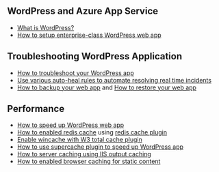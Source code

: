 ## WordPress and Azure App Service
* [What is WordPress?](https://wordpress.org/)
* [How to setup enterprise-class WordPress web app](../articles/app-service-web/web-sites-php-enterprise-wordpress.md)

## Troubleshooting WordPress Application
* [How to troubleshoot your WordPress app](https://sunithamk.wordpress.com/2014/09/04/wordpress-troubleshooting-techniques-on-azure-websites/)
* [Use various auto-heal rules to automate resolving real time incidents](http://microsoftazurewebsitescheatsheet.info/#auto-heal)
* [How to backup your web app](../articles/app-service/web-sites-backup.md) and [How to restore your web app](../articles/app-service/web-sites-restore.md)

## Performance
* [How to speed up WordPress web app](https://sunithamk.wordpress.com/2014/08/01/10-ways-to-speed-up-your-wordpress-site-on-azure-websites/)
* [How to enabled redis cache](../articles/redis-cache/cache-dotnet-how-to-use-azure-redis-cache.md) using [redis cache plugin](https://wordpress.org/plugins/wp-redis/)
* [Enable wincache with W3 total cache plugin](https://wordpress.org/plugins/w3-total-cache/)
* [How to use supercache plugin to speed up WordPress app](http://ruslany.net/2008/12/speed-up-wordpress-on-iis-70/)
* [How to server caching using IIS output caching](http://blogs.msdn.com/b/brian_swan/archive/2011/06/08/performance-tuning-php-apps-on-windows-iis-with-output-caching.aspx)
* [How to enabled browser caching for static content](http://www.iis.net/configreference/system.webserver/staticcontent)

